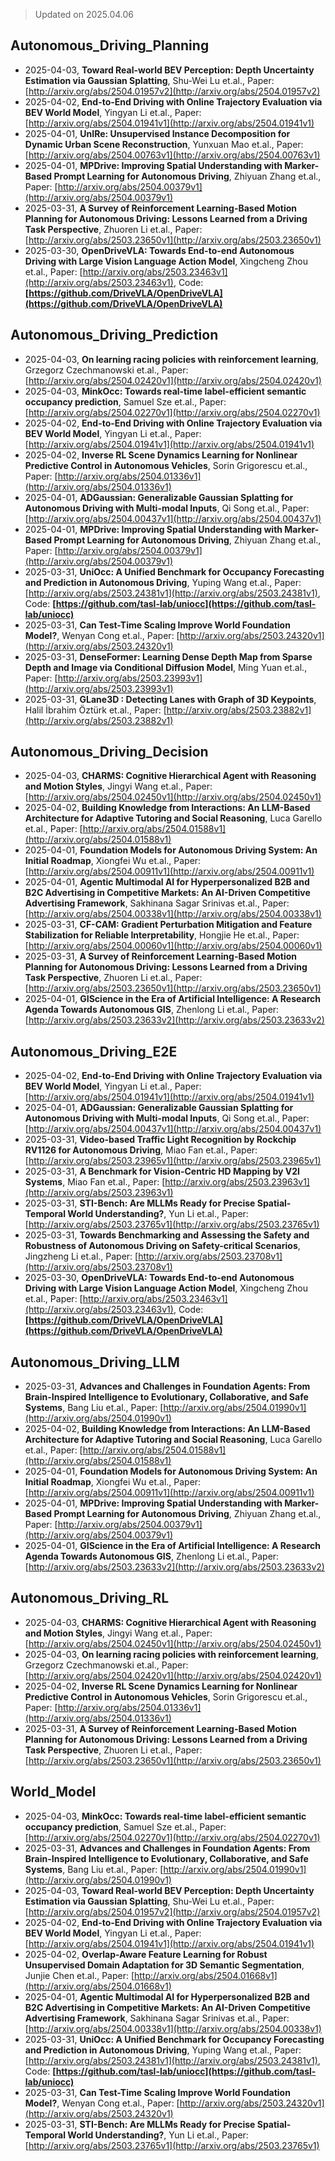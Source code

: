 > Updated on 2025.04.06

## Autonomous_Driving_Planning

- 2025-04-03, **Toward Real-world BEV Perception: Depth Uncertainty Estimation via Gaussian Splatting**, Shu-Wei Lu et.al., Paper: [http://arxiv.org/abs/2504.01957v2](http://arxiv.org/abs/2504.01957v2)
- 2025-04-02, **End-to-End Driving with Online Trajectory Evaluation via BEV World Model**, Yingyan Li et.al., Paper: [http://arxiv.org/abs/2504.01941v1](http://arxiv.org/abs/2504.01941v1)
- 2025-04-01, **UnIRe: Unsupervised Instance Decomposition for Dynamic Urban Scene Reconstruction**, Yunxuan Mao et.al., Paper: [http://arxiv.org/abs/2504.00763v1](http://arxiv.org/abs/2504.00763v1)
- 2025-04-01, **MPDrive: Improving Spatial Understanding with Marker-Based Prompt Learning for Autonomous Driving**, Zhiyuan Zhang et.al., Paper: [http://arxiv.org/abs/2504.00379v1](http://arxiv.org/abs/2504.00379v1)
- 2025-03-31, **A Survey of Reinforcement Learning-Based Motion Planning for Autonomous Driving: Lessons Learned from a Driving Task Perspective**, Zhuoren Li et.al., Paper: [http://arxiv.org/abs/2503.23650v1](http://arxiv.org/abs/2503.23650v1)
- 2025-03-30, **OpenDriveVLA: Towards End-to-end Autonomous Driving with Large Vision Language Action Model**, Xingcheng Zhou et.al., Paper: [http://arxiv.org/abs/2503.23463v1](http://arxiv.org/abs/2503.23463v1), Code: **[https://github.com/DriveVLA/OpenDriveVLA](https://github.com/DriveVLA/OpenDriveVLA)**

## Autonomous_Driving_Prediction

- 2025-04-03, **On learning racing policies with reinforcement learning**, Grzegorz Czechmanowski et.al., Paper: [http://arxiv.org/abs/2504.02420v1](http://arxiv.org/abs/2504.02420v1)
- 2025-04-03, **MinkOcc: Towards real-time label-efficient semantic occupancy prediction**, Samuel Sze et.al., Paper: [http://arxiv.org/abs/2504.02270v1](http://arxiv.org/abs/2504.02270v1)
- 2025-04-02, **End-to-End Driving with Online Trajectory Evaluation via BEV World Model**, Yingyan Li et.al., Paper: [http://arxiv.org/abs/2504.01941v1](http://arxiv.org/abs/2504.01941v1)
- 2025-04-02, **Inverse RL Scene Dynamics Learning for Nonlinear Predictive Control in Autonomous Vehicles**, Sorin Grigorescu et.al., Paper: [http://arxiv.org/abs/2504.01336v1](http://arxiv.org/abs/2504.01336v1)
- 2025-04-01, **ADGaussian: Generalizable Gaussian Splatting for Autonomous Driving with Multi-modal Inputs**, Qi Song et.al., Paper: [http://arxiv.org/abs/2504.00437v1](http://arxiv.org/abs/2504.00437v1)
- 2025-04-01, **MPDrive: Improving Spatial Understanding with Marker-Based Prompt Learning for Autonomous Driving**, Zhiyuan Zhang et.al., Paper: [http://arxiv.org/abs/2504.00379v1](http://arxiv.org/abs/2504.00379v1)
- 2025-03-31, **UniOcc: A Unified Benchmark for Occupancy Forecasting and Prediction in Autonomous Driving**, Yuping Wang et.al., Paper: [http://arxiv.org/abs/2503.24381v1](http://arxiv.org/abs/2503.24381v1), Code: **[https://github.com/tasl-lab/uniocc](https://github.com/tasl-lab/uniocc)**
- 2025-03-31, **Can Test-Time Scaling Improve World Foundation Model?**, Wenyan Cong et.al., Paper: [http://arxiv.org/abs/2503.24320v1](http://arxiv.org/abs/2503.24320v1)
- 2025-03-31, **DenseFormer: Learning Dense Depth Map from Sparse Depth and Image via Conditional Diffusion Model**, Ming Yuan et.al., Paper: [http://arxiv.org/abs/2503.23993v1](http://arxiv.org/abs/2503.23993v1)
- 2025-03-31, **GLane3D : Detecting Lanes with Graph of 3D Keypoints**, Halil İbrahim Öztürk et.al., Paper: [http://arxiv.org/abs/2503.23882v1](http://arxiv.org/abs/2503.23882v1)

## Autonomous_Driving_Decision

- 2025-04-03, **CHARMS: Cognitive Hierarchical Agent with Reasoning and Motion Styles**, Jingyi Wang et.al., Paper: [http://arxiv.org/abs/2504.02450v1](http://arxiv.org/abs/2504.02450v1)
- 2025-04-02, **Building Knowledge from Interactions: An LLM-Based Architecture for Adaptive Tutoring and Social Reasoning**, Luca Garello et.al., Paper: [http://arxiv.org/abs/2504.01588v1](http://arxiv.org/abs/2504.01588v1)
- 2025-04-01, **Foundation Models for Autonomous Driving System: An Initial Roadmap**, Xiongfei Wu et.al., Paper: [http://arxiv.org/abs/2504.00911v1](http://arxiv.org/abs/2504.00911v1)
- 2025-04-01, **Agentic Multimodal AI for Hyperpersonalized B2B and B2C Advertising in Competitive Markets: An AI-Driven Competitive Advertising Framework**, Sakhinana Sagar Srinivas et.al., Paper: [http://arxiv.org/abs/2504.00338v1](http://arxiv.org/abs/2504.00338v1)
- 2025-03-31, **CF-CAM: Gradient Perturbation Mitigation and Feature Stabilization for Reliable Interpretability**, Hongjie He et.al., Paper: [http://arxiv.org/abs/2504.00060v1](http://arxiv.org/abs/2504.00060v1)
- 2025-03-31, **A Survey of Reinforcement Learning-Based Motion Planning for Autonomous Driving: Lessons Learned from a Driving Task Perspective**, Zhuoren Li et.al., Paper: [http://arxiv.org/abs/2503.23650v1](http://arxiv.org/abs/2503.23650v1)
- 2025-04-01, **GIScience in the Era of Artificial Intelligence: A Research Agenda Towards Autonomous GIS**, Zhenlong Li et.al., Paper: [http://arxiv.org/abs/2503.23633v2](http://arxiv.org/abs/2503.23633v2)

## Autonomous_Driving_E2E

- 2025-04-02, **End-to-End Driving with Online Trajectory Evaluation via BEV World Model**, Yingyan Li et.al., Paper: [http://arxiv.org/abs/2504.01941v1](http://arxiv.org/abs/2504.01941v1)
- 2025-04-01, **ADGaussian: Generalizable Gaussian Splatting for Autonomous Driving with Multi-modal Inputs**, Qi Song et.al., Paper: [http://arxiv.org/abs/2504.00437v1](http://arxiv.org/abs/2504.00437v1)
- 2025-03-31, **Video-based Traffic Light Recognition by Rockchip RV1126 for Autonomous Driving**, Miao Fan et.al., Paper: [http://arxiv.org/abs/2503.23965v1](http://arxiv.org/abs/2503.23965v1)
- 2025-03-31, **A Benchmark for Vision-Centric HD Mapping by V2I Systems**, Miao Fan et.al., Paper: [http://arxiv.org/abs/2503.23963v1](http://arxiv.org/abs/2503.23963v1)
- 2025-03-31, **STI-Bench: Are MLLMs Ready for Precise Spatial-Temporal World Understanding?**, Yun Li et.al., Paper: [http://arxiv.org/abs/2503.23765v1](http://arxiv.org/abs/2503.23765v1)
- 2025-03-31, **Towards Benchmarking and Assessing the Safety and Robustness of Autonomous Driving on Safety-critical Scenarios**, Jingzheng Li et.al., Paper: [http://arxiv.org/abs/2503.23708v1](http://arxiv.org/abs/2503.23708v1)
- 2025-03-30, **OpenDriveVLA: Towards End-to-end Autonomous Driving with Large Vision Language Action Model**, Xingcheng Zhou et.al., Paper: [http://arxiv.org/abs/2503.23463v1](http://arxiv.org/abs/2503.23463v1), Code: **[https://github.com/DriveVLA/OpenDriveVLA](https://github.com/DriveVLA/OpenDriveVLA)**

## Autonomous_Driving_LLM

- 2025-03-31, **Advances and Challenges in Foundation Agents: From Brain-Inspired Intelligence to Evolutionary, Collaborative, and Safe Systems**, Bang Liu et.al., Paper: [http://arxiv.org/abs/2504.01990v1](http://arxiv.org/abs/2504.01990v1)
- 2025-04-02, **Building Knowledge from Interactions: An LLM-Based Architecture for Adaptive Tutoring and Social Reasoning**, Luca Garello et.al., Paper: [http://arxiv.org/abs/2504.01588v1](http://arxiv.org/abs/2504.01588v1)
- 2025-04-01, **Foundation Models for Autonomous Driving System: An Initial Roadmap**, Xiongfei Wu et.al., Paper: [http://arxiv.org/abs/2504.00911v1](http://arxiv.org/abs/2504.00911v1)
- 2025-04-01, **MPDrive: Improving Spatial Understanding with Marker-Based Prompt Learning for Autonomous Driving**, Zhiyuan Zhang et.al., Paper: [http://arxiv.org/abs/2504.00379v1](http://arxiv.org/abs/2504.00379v1)
- 2025-04-01, **GIScience in the Era of Artificial Intelligence: A Research Agenda Towards Autonomous GIS**, Zhenlong Li et.al., Paper: [http://arxiv.org/abs/2503.23633v2](http://arxiv.org/abs/2503.23633v2)

## Autonomous_Driving_RL

- 2025-04-03, **CHARMS: Cognitive Hierarchical Agent with Reasoning and Motion Styles**, Jingyi Wang et.al., Paper: [http://arxiv.org/abs/2504.02450v1](http://arxiv.org/abs/2504.02450v1)
- 2025-04-03, **On learning racing policies with reinforcement learning**, Grzegorz Czechmanowski et.al., Paper: [http://arxiv.org/abs/2504.02420v1](http://arxiv.org/abs/2504.02420v1)
- 2025-04-02, **Inverse RL Scene Dynamics Learning for Nonlinear Predictive Control in Autonomous Vehicles**, Sorin Grigorescu et.al., Paper: [http://arxiv.org/abs/2504.01336v1](http://arxiv.org/abs/2504.01336v1)
- 2025-03-31, **A Survey of Reinforcement Learning-Based Motion Planning for Autonomous Driving: Lessons Learned from a Driving Task Perspective**, Zhuoren Li et.al., Paper: [http://arxiv.org/abs/2503.23650v1](http://arxiv.org/abs/2503.23650v1)

## World_Model

- 2025-04-03, **MinkOcc: Towards real-time label-efficient semantic occupancy prediction**, Samuel Sze et.al., Paper: [http://arxiv.org/abs/2504.02270v1](http://arxiv.org/abs/2504.02270v1)
- 2025-03-31, **Advances and Challenges in Foundation Agents: From Brain-Inspired Intelligence to Evolutionary, Collaborative, and Safe Systems**, Bang Liu et.al., Paper: [http://arxiv.org/abs/2504.01990v1](http://arxiv.org/abs/2504.01990v1)
- 2025-04-03, **Toward Real-world BEV Perception: Depth Uncertainty Estimation via Gaussian Splatting**, Shu-Wei Lu et.al., Paper: [http://arxiv.org/abs/2504.01957v2](http://arxiv.org/abs/2504.01957v2)
- 2025-04-02, **End-to-End Driving with Online Trajectory Evaluation via BEV World Model**, Yingyan Li et.al., Paper: [http://arxiv.org/abs/2504.01941v1](http://arxiv.org/abs/2504.01941v1)
- 2025-04-02, **Overlap-Aware Feature Learning for Robust Unsupervised Domain Adaptation for 3D Semantic Segmentation**, Junjie Chen et.al., Paper: [http://arxiv.org/abs/2504.01668v1](http://arxiv.org/abs/2504.01668v1)
- 2025-04-01, **Agentic Multimodal AI for Hyperpersonalized B2B and B2C Advertising in Competitive Markets: An AI-Driven Competitive Advertising Framework**, Sakhinana Sagar Srinivas et.al., Paper: [http://arxiv.org/abs/2504.00338v1](http://arxiv.org/abs/2504.00338v1)
- 2025-03-31, **UniOcc: A Unified Benchmark for Occupancy Forecasting and Prediction in Autonomous Driving**, Yuping Wang et.al., Paper: [http://arxiv.org/abs/2503.24381v1](http://arxiv.org/abs/2503.24381v1), Code: **[https://github.com/tasl-lab/uniocc](https://github.com/tasl-lab/uniocc)**
- 2025-03-31, **Can Test-Time Scaling Improve World Foundation Model?**, Wenyan Cong et.al., Paper: [http://arxiv.org/abs/2503.24320v1](http://arxiv.org/abs/2503.24320v1)
- 2025-03-31, **STI-Bench: Are MLLMs Ready for Precise Spatial-Temporal World Understanding?**, Yun Li et.al., Paper: [http://arxiv.org/abs/2503.23765v1](http://arxiv.org/abs/2503.23765v1)

